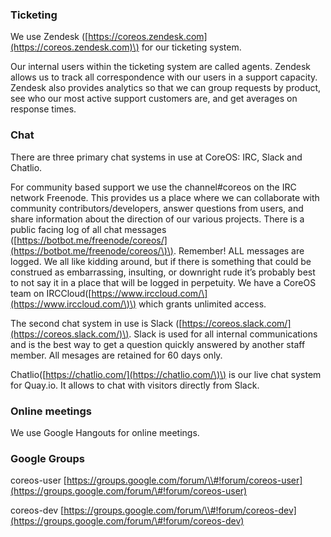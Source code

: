 ### Ticketing

We use Zendesk \([https://coreos.zendesk.com](https://coreos.zendesk.com)\) for our ticketing system.

Our internal users within the ticketing system are called agents. Zendesk allows us to track all correspondence with our users in a support capacity.  Zendesk also provides analytics so that we can group requests by product, see who our most active support customers are, and get averages on response times.

### Chat

There are three primary chat systems in use at CoreOS: IRC, Slack and Chatlio.

For community based support we use the channel\#coreos on the IRC network Freenode. This provides us a place where we can collaborate with community contributors/developers, answer questions from users, and share information about the direction of our various projects. There is a public facing log of all chat messages \([https://botbot.me/freenode/coreos/](https://botbot.me/freenode/coreos/\)\). Remember! ALL messages are logged. We all like kidding around, but if there is something that could be construed as embarrassing, insulting, or downright rude it’s probably best to not say it in a place that will be logged in perpetuity.  We have a CoreOS team on IRCCloud\([https://www.irccloud.com/\](https://www.irccloud.com/\)\) which grants unlimited access.

The second chat system in use is Slack \([https://coreos.slack.com/](https://coreos.slack.com/)\). Slack is used for all internal communications and is the best way to get a question quickly answered by another staff member. All mesages are retained for 60 days only.

Chatlio\([https://chatlio.com/](https://chatlio.com/\)\) is our live chat system for Quay.io. It allows to chat with visitors directly from Slack.

### Online meetings

We use Google Hangouts for online meetings.

### Google Groups

coreos-user [https://groups.google.com/forum/\\#!forum/coreos-user](https://groups.google.com/forum/\#!forum/coreos-user)

coreos-dev [https://groups.google.com/forum/\\#!forum/coreos-dev](https://groups.google.com/forum/\#!forum/coreos-dev)

